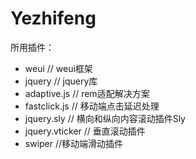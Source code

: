 # Yezhifeng
所用插件：

* weui // weui框架
* jquery // jquery库
* adaptive.js // rem适配解决方案
* fastclick.js // 移动端点击延迟处理
* jquery.sly // 横向和纵向内容滚动插件Sly
* jquery.vticker // 垂直滚动插件
* swiper //移动端滑动插件
